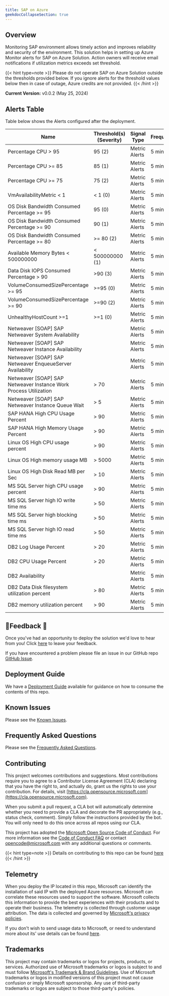 ```yaml
---
title: SAP on Azure
geekdocCollapseSection: true
---
```


## Overview

Monitoring SAP environment allows timely action and improves reliability and security of the environment. This solution helps in setting up Azure Monitor alerts for SAP on  Azure Solution. Action owners will receive email notifications if utilization metrics exceeds set threshold.

{{< hint type=note >}}
Please do not operate SAP on Azure Solution outside the thresholds provided below. If you ignore alerts for the threshold values below then in case of outage, Azure credits are not provided.
{{< /hint >}}

**Current Version:**
v0.0.2 (May 25, 2024)

## Alerts Table

Table below shows the Alerts configured after the deployment.

| Name                                                       | Threshold(s) (Severity)                    | Signal Type             | Frequency | \# Alert Rules |
| ---------------------------------------------------------- | ------------------------------------------ | ----------------------- | --------- | -------------- |
| Percentage CPU > 95                                        | 95 (2)                                     | Metric Alerts           | 5 min     | Default        |
| Percentage CPU >= 85                                       | 85 (1)                                     | Metric Alerts           | 5 min     | Default        |
| Percentage CPU >= 75                                       | 75 (2)                                     | Metric Alerts           | 5 min     | Default        |
| VmAvailabilityMetric < 1                                   | < 1 (0)                                    | Metric Alerts           | 5 min     | Default        |
| OS Disk Bandwidth Consumed Percentage >= 95                | 95 (0)                                     | Metric Alerts           | 5 min     | Default        |
| OS Disk Bandwidth Consumed Percentage >= 90                | 90 (1)                                     | Metric Alerts           | 5 min     | Default        |
| OS Disk Bandwidth Consumed Percentage >= 80                | \>= 80 (2)                                 | Metric Alerts           | 5 min     | Default        |
| Available Memory Bytes < 500000000                         | < 500000000 (1)                            | Metric Alerts           | 5 min     | Default        |
| Data Disk IOPS Consumed Percentage > 90                    | \>90 (3)                                   | Metric Alerts           | 5 min     | Default        |
| VolumeConsumedSizePercentage >= 95                         | \>=95 (0)                                  | Metric Alerts           | 5 min     | Default        |
| VolumeConsumedSizePercentage >= 90                         | \>=90 (2)                                  | Metric Alerts           | 5 min     | Default        |
| UnhealthyHostCount >=1                                     | \>=1 (0)                                   | Metric Alerts           | 5 min     | Default        |
| Netweaver [SOAP] SAP Netweaver System Availability         |                                            | Metric Alerts           | 5 min     | Default        |
| Netweaver [SOAP] SAP Netweaver Instance Availability       |                                            | Metric Alerts           | 5 min     | Default        |
| Netweaver [SOAP] SAP Netweaver EnqueueServer Availability  |                                            | Metric Alerts           | 5 min     | Default        |
| Netweaver [SOAP] SAP Netweaver Instance Work Process Utilization | > 70                                 | Metric Alerts           | 5 min     | Default        |
| Netweaver [SOAP] SAP Netweaver Instance Queue Wait         | > 5                                        | Metric Alerts           | 5 min     | Default        |
| SAP HANA High CPU Usage Percent                            | > 90                                       | Metric Alerts           | 5 min     | Default        |
| SAP HANA High Memory Usage Percent                         | > 90                                       | Metric Alerts           | 5 min     | Default        |
| Linux OS High CPU usage percent                            | > 90                                       | Metric Alerts           | 5 min     | Default        |
| Linux OS High memory usage MB                              | > 5000                                     | Metric Alerts           | 5 min     | Default        |
| Linux OS High Disk Read MB per Sec                         | > 10                                       | Metric Alerts           | 5 min     | Default        |
| MS SQL Server high CPU usage percent                       | > 90                                       | Metric Alerts           | 5 min     | Default        |
| MS SQL Server high IO write time ms                        | > 50                                       | Metric Alerts           | 5 min     | Default        |
| MS SQL Server high blocking time ms                        | > 50                                       | Metric Alerts           | 5 min     | Default        |
| MS SQL Server high IO read time ms                         | > 50                                       | Metric Alerts           | 5 min     | Default        |
| DB2 Log Usage Percent                                      | > 20                                       | Metric Alerts           | 5 min     | Default        |
| DB2 CPU Usage Percent                                      | > 20                                       | Metric Alerts           | 5 min     | Default        |
| DB2 Availability                                           |                                            | Metric Alerts           | 5 min     | Default        |
| DB2 Data Disk filesystem utilization percent               | > 80                                       | Metric Alerts           | 5 min     | Default        |
| DB2 memory utilization percent                             | > 90                                       | Metric Alerts           | 5 min     | Default        |





## 📣Feedback 📣

Once you've had an opportunity to deploy the solution we'd love to hear from you! Click [here](https://aka.ms/alz/monitor/feedback) to leave your feedback.

If you have encountered a problem please file an issue in our GitHub repo [GitHub Issue](https://github.com/Azure/azure-monitor-baseline-alerts/issues).

## Deployment Guide

We have a [Deployment Guide](./deploy/deploy.md#deployment-guide) available for guidance on how to consume the contents of this repo.

## Known Issues

Please see the [Known Issues](Known-Issues).

## Frequently Asked Questions

Please see the [Frequently Asked Questions](../avs/FAQ.md).

## Contributing

This project welcomes contributions and suggestions.
Most contributions require you to agree to a Contributor License Agreement (CLA)
declaring that you have the right to, and actually do, grant us the rights to use your contribution.
For details, visit [https://cla.opensource.microsoft.com](https://cla.opensource.microsoft.com).

When you submit a pull request, a CLA bot will automatically determine whether you need to provide
a CLA and decorate the PR appropriately (e.g., status check, comment).
Simply follow the instructions provided by the bot.
You will only need to do this once across all repos using our CLA.

This project has adopted the [Microsoft Open Source Code of Conduct](https://opensource.microsoft.com/codeofconduct/).
For more information see the [Code of Conduct FAQ](https://opensource.microsoft.com/codeofconduct/faq/) or
contact [opencode@microsoft.com](mailto:opencode@microsoft.com) with any additional questions or comments.

{{< hint type=note >}}
Details on contributing to this repo can be found [here](../../../contributing)
{{< /hint >}}

## Telemetry

When you deploy the IP located in this repo, Microsoft can identify the installation of said IP with the deployed Azure resources. Microsoft can correlate these resources used to support the software. Microsoft collects this information to provide the best experiences with their products and to operate their business. The telemetry is collected through customer usage attribution. The data is collected and governed by [Microsoft's privacy policies](https://www.microsoft.com/trustcenter).

If you don't wish to send usage data to Microsoft, or need to understand more about its' use details can be found [here](./Telemetry).

## Trademarks

This project may contain trademarks or logos for projects, products, or services.
Authorized use of Microsoft trademarks or logos is subject to and must follow
[Microsoft's Trademark & Brand Guidelines](https://www.microsoft.com/legal/intellectualproperty/trademarks/usage/general).
Use of Microsoft trademarks or logos in modified versions of this project must not cause confusion or imply Microsoft sponsorship.
Any use of third-party trademarks or logos are subject to those third-party's policies.
